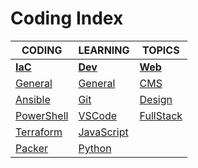 # Coding Index

|CODING|LEARNING|TOPICS|
|---|---|---|
|[**IaC**](iac-index)|[**Dev**](dev-index)|[**Web**](web-index)|
|[General](coding/iac/iac-general)|[General](coding/dev/dev-general)|[CMS](coding/web/web-cms.md)|
|[Ansible](coding/iac/iac-ansible)|[Git](coding/dev/dev-git)|[Design](coding/web/web-design.md)
|[PowerShell](coding/iac/iac-powershell)|[VSCode](coding/dev/dev-vscode)|[FullStack](coding/web/web-fullstack.md)|
|[Terraform](coding/iac/iac-terraform)|[JavaScript](coding/dev/dev-javascript)||
|[Packer](coding/iac/iac-packer)|[Python](coding/dev/dev-python)||
